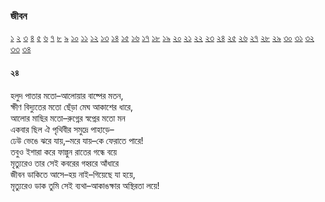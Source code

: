 ### জীবন   
[১](2.10.0.jeebon-1.md) [২](2.10.1.jeebon-2.md) [৩](2.10.2.jeebon-3.md) [৪](2.10.3.jeebon-4.md) [৫](2.10.4.jeebon-5.md) [৬](2.10.5.jeebon-6.md) [৭](2.10.6.jeebon-7.md) [৮](2.10.7.jeebon-8.md) [৯](2.10.8.jeebon-9.md) [১০](2.10.9.jeebon-10.md) [১১](2.10.10.jeebon-11.md) [১২](2.10.11.jeebon-12.md) [১৩](2.10.12.jeebon-13.md) [১৪](2.10.13.jeebon-14.md) [১৫](2.10.14.jeebon-15.md) [১৬](2.10.15.jeebon-16.md) [১৭](2.10.16.jeebon-17.md) [১৮](2.10.17.jeebon-18.md) [১৯](2.10.18.jeebon-19.md) [২০](2.10.19.jeebon-20.md) [২১](2.10.20.jeebon-21.md) [২২](2.10.21.jeebon-22.md) [২৩](2.10.22.jeebon-23.md) [২৪](2.10.23.jeebon-24.md) [২৫](2.10.24.jeebon-25.md) [২৬](2.10.25.jeebon-26.md) [২৭](2.10.26.jeebon-27.md) [২৮](2.10.27.jeebon-28.md) [২৯](2.10.28.jeebon-29.md) [৩০](2.10.29.jeebon-30.md) [৩১](2.10.30.jeebon-31.md) [৩২](2.10.31.jeebon-32.md) [৩৩](2.10.32.jeebon-33.md) [৩৪](2.10.33.jeebon-34.md)
#### ২৪
হলুদ পাতার মতো–আলোয়ার বাষ্পের মতন,  
ক্ষীণ বিদ্যুতের মতো ছেঁড়া মেঘ আকাশের ধারে,   
আলোর মাছির মতো–রুগ্নের স্বপ্নের মতো মন  
একবার ছিল ঐ পৃথিবীর সমুদ্রে পাহাড়ে–  
ঢেউ ভেঙে ঝরে যায়,–মরে যায়–কে ফেরাতে পারে!  
তবুও ইশারা করে ফাল্গুন রাতের গন্ধে বয়ে  
মৃত্যুরেও তার সেই কবরের গহ্বরে আঁধারে  
জীবন ডাকিতে আসে–হয় নাই–গিয়েছে যা হয়ে,  
মৃত্যুরেও ডাক তুমি সেই ব্যথা–আকাঙক্ষার অস্থিরতা লয়ে!   